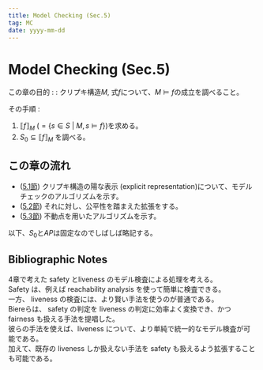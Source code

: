 ```yaml
---
title: Model Checking (Sec.5)
tag: MC
date: yyyy-mm-dd
---
```

# Model Checking (Sec.5)
この章の目的 :
: クリプキ構造$M$, 式$f$について、$M \vDash f$の成立を調べること。

その手順 :
1. ${\llbracket f \rrbracket}_M \ (= \{s \in S\ | \ M,s \vDash f\})$を求める。
2. $S_0 \subseteq {\llbracket f \rrbracket}_M$ を調べる。

## この章の流れ
- ([5.1節](./mc5.1.html)) クリプキ構造の陽な表示 (explicit representation)について、モデルチェックのアルゴリズムを示す。
- ([5.2節](./mc5.2.html)) それに対し、公平性を踏まえた拡張をする。
- ([5.3節](./mc5.3.html)) 不動点を用いたアルゴリズムを示す。

<note>以下、$S_0$と$AP$は固定なのでしばしば略記する。</note>

## Bibliographic Notes
4章で考えた safety とliveness のモデル検査による処理を考える。<br>
Safety は、例えば reachability analysis を使って簡単に検査できる。<br>
一方、 liveness の検査には、より賢い手法を使うのが普通である。<br>
Biereらは、 safety の判定を liveness の判定に効率よく変換でき、かつ fairness も扱える手法を提唱した。<br>
彼らの手法を使えば、liveness について、より単純で統一的なモデル検査が可能である。<br>
加えて、既存の liveness しか扱えない手法を  safety も扱えるよう拡張することも可能である。<br>
